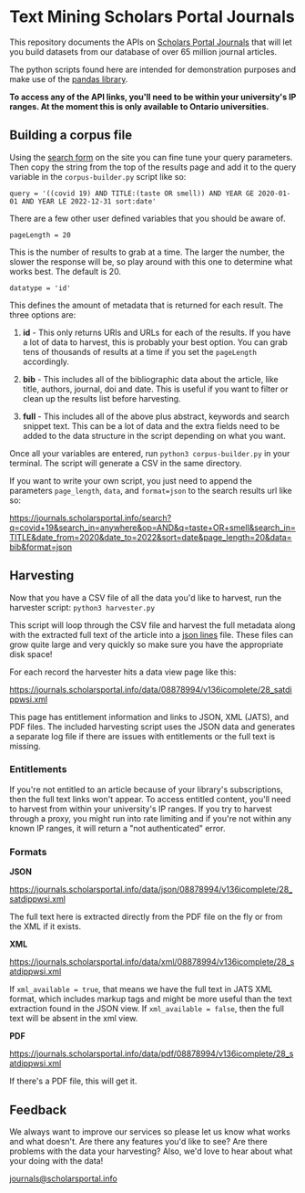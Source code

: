 # Text Mining Scholars Portal Journals

This repository documents the APIs on [Scholars Portal Journals](https://journals.scholarsportal.info/) that will let you build datasets from our database of over 65 million journal articles.

The python scripts found here are intended for demonstration purposes and make use of the [pandas library](https://pandas.pydata.org). 

**To access any of the API links, you'll need to be within your university's IP ranges. At the moment this is only available to Ontario universities.** 

## Building a corpus file

Using the [search form](https://journals.scholarsportal.info/) on the site you can fine tune your query parameters. Then copy the string from the top of the results page and add it to the query variable in the `corpus-builder.py` script like so:

    query = '((covid 19) AND TITLE:(taste OR smell)) AND YEAR GE 2020-01-01 AND YEAR LE 2022-12-31 sort:date'

There are a few other user defined variables that you should be aware of. 

    pageLength = 20

This is the number of results to grab at a time. The larger the number, the slower the response will be, so play around with this one to determine what works best. The default is 20.

    datatype = 'id'

This defines the amount of metadata that is returned for each result. The three options are:

 1. **id** - This only returns URIs and URLs for each of the results. If you have a lot of data to harvest, this is probably your best option. You can grab tens of thousands of results at a time if you set the `pageLength` accordingly.

 2. **bib** - This includes all of the bibliographic data about the article, like title, authors, journal, doi and date. This is useful if you want to filter or clean up the results list before harvesting.
 
 3. **full** - This includes all of the above plus abstract, keywords and search snippet text. This can be a lot of data and the extra fields need to be added to the data structure in the script depending on what you want.

Once all your variables are entered, run `python3 corpus-builder.py` in your terminal. The script will generate a CSV in the same directory.

If you want to write your own script, you just need to append the parameters `page_length`, `data`, and `format=json` to the search results url like so:

https://journals.scholarsportal.info/search?q=covid+19&search_in=anywhere&op=AND&q=taste+OR+smell&search_in=TITLE&date_from=2020&date_to=2022&sort=date&page_length=20&data=bib&format=json

## Harvesting

Now that you have a CSV file of all the data you'd like to harvest, run the harvester script: `python3 harvester.py`

This script will loop through the CSV file and harvest the full metadata along with the extracted full text of the article into a [json lines](https://jsonlines.org/) file. These files can grow quite large and very quickly so make sure you have the appropriate disk space!

For each record the harvester hits a data view page like this:

https://journals.scholarsportal.info/data/08878994/v136icomplete/28_satdippwsi.xml

This page has entitlement information and links to JSON, XML (JATS), and PDF files. The included harvesting script uses the JSON data and generates a separate log file if there are issues with entitlements or the full text is missing. 

### Entitlements

If you're not entitled to an article because of your library's subscriptions, then the full text links won't appear. To access entitled content, you'll need to harvest from within your university's IP ranges. If you try to harvest through a proxy, you might run into rate limiting and if you're not within any known IP ranges, it will return a "not authenticated" error.

### Formats

**JSON**

https://journals.scholarsportal.info/data/json/08878994/v136icomplete/28_satdippwsi.xml

The full text here is extracted directly from the PDF file on the fly or from the XML if it exists.

**XML**

https://journals.scholarsportal.info/data/xml/08878994/v136icomplete/28_satdippwsi.xml

If `xml_available = true`, that means we have the full text in JATS XML format, which includes markup tags and might be more useful than the text extraction found in the JSON view. If `xml_available = false`, then the full text will be absent in the xml view. 

**PDF**

https://journals.scholarsportal.info/data/pdf/08878994/v136icomplete/28_satdippwsi.xml

If there's a PDF file, this will get it.

## Feedback

We always want to improve our services so please let us know what works and what doesn't. Are there any features you'd like to see? Are there problems with the data your harvesting? Also, we'd love to hear about what your doing with the data!

journals@scholarsportal.info




